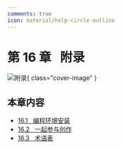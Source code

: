 ```yaml
---
comments: true
icon: material/help-circle-outline
---
```


# 第 16 章 &nbsp; 附录

<div class="center-table" markdown>

![附录](../assets/covers/chapter_appendix.jpg){ class="cover-image" }

</div>

## 本章内容

- [16.1 &nbsp; 编程环境安装](https://www.hello-algo.com/chapter_appendix/installation/)
- [16.2 &nbsp; 一起参与创作](https://www.hello-algo.com/chapter_appendix/contribution/)
- [16.3 &nbsp; 术语表](https://www.hello-algo.com/chapter_appendix/terminology/)
